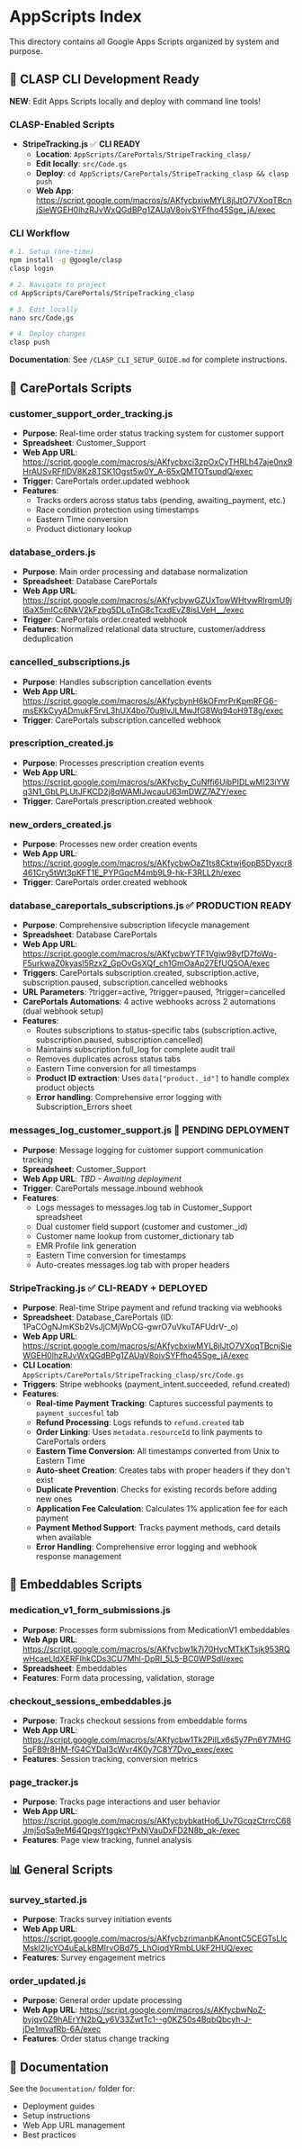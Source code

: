 # AppScripts Index

This directory contains all Google Apps Scripts organized by system and purpose.

## 🚀 CLASP CLI Development Ready

**NEW**: Edit Apps Scripts locally and deploy with command line tools!

### CLASP-Enabled Scripts
- **StripeTracking.js** ✅ **CLI READY**
  - **Location**: `AppScripts/CarePortals/StripeTracking_clasp/`
  - **Edit locally**: `src/Code.gs`
  - **Deploy**: `cd AppScripts/CarePortals/StripeTracking_clasp && clasp push`
  - **Web App**: https://script.google.com/macros/s/AKfycbxiwMYL8jlJtO7VXoqTBcnjSieWGEH0lhzRJvWxQGdBPg1ZAUaV8oivSYFfho45Sge_jA/exec

### CLI Workflow
```bash
# 1. Setup (one-time)
npm install -g @google/clasp
clasp login

# 2. Navigate to project
cd AppScripts/CarePortals/StripeTracking_clasp

# 3. Edit locally
nano src/Code.gs

# 4. Deploy changes
clasp push
```

**Documentation**: See `/CLASP_CLI_SETUP_GUIDE.md` for complete instructions.

## 🏥 CarePortals Scripts

### customer_support_order_tracking.js
- **Purpose**: Real-time order status tracking system for customer support
- **Spreadsheet**: Customer_Support  
- **Web App URL**: https://script.google.com/macros/s/AKfycbxci3zpOxCyTHRLh47aje0nx9HrAUSvRFflDV8Kz8TSK1Ogst5w0Y_A-65xQMTOTsupdQ/exec
- **Trigger**: CarePortals order.updated webhook
- **Features**: 
  - Tracks orders across status tabs (pending, awaiting_payment, etc.)
  - Race condition protection using timestamps
  - Eastern Time conversion
  - Product dictionary lookup

### database_orders.js  
- **Purpose**: Main order processing and database normalization
- **Spreadsheet**: Database CarePortals
- **Web App URL**: https://script.google.com/macros/s/AKfycbywGZUxTowWHtvwRlrgmU9jl6aX5mICc6NkV2kFzbg5DLoTnG8cTcxdEvZ8isLVeH__/exec
- **Trigger**: CarePortals order.created webhook
- **Features**: Normalized relational data structure, customer/address deduplication

### cancelled_subscriptions.js
- **Purpose**: Handles subscription cancellation events
- **Web App URL**: https://script.google.com/macros/s/AKfycbynH6kOFmrPrKpmRFG6-msEKkCyyADmukF5rvL3hUX4bo70u9IvJLMwJfG8Wq94oH9T8g/exec
- **Trigger**: CarePortals subscription.cancelled webhook

### prescription_created.js
- **Purpose**: Processes prescription creation events  
- **Web App URL**: https://script.google.com/macros/s/AKfycby_CuNffi6UibPIDLwMI23iYWq3N1_GbLPLUtJFKCD2j8qWAMiJwcauU63mDWZ7AZY/exec
- **Trigger**: CarePortals prescription.created webhook

### new_orders_created.js
- **Purpose**: Processes new order creation events
- **Web App URL**: https://script.google.com/macros/s/AKfycbwOaZ1ts8Cktwj6opB5Dyxcr8461Cry5tWt3pKFT1E_PYPGqcM4mb9L9-hk-F3RLL2h/exec
- **Trigger**: CarePortals order.created webhook

### database_careportals_subscriptions.js ✅ PRODUCTION READY
- **Purpose**: Comprehensive subscription lifecycle management
- **Spreadsheet**: Database CarePortals
- **Web App URL**: https://script.google.com/macros/s/AKfycbwYTF1Vgiw98yfD7foWq-F5urkwaZ0kyasl5Rzx2_GpOvGsXQf_ch1GmOaAp27EfUQ5OA/exec
- **Triggers**: CarePortals subscription.created, subscription.active, subscription.paused, subscription.cancelled webhooks
- **URL Parameters**: ?trigger=active, ?trigger=paused, ?trigger=cancelled
- **CarePortals Automations**: 4 active webhooks across 2 automations (dual webhook setup)
- **Features**: 
  - Routes subscriptions to status-specific tabs (subscription.active, subscription.paused, subscription.cancelled)
  - Maintains subscription.full_log for complete audit trail
  - Removes duplicates across status tabs
  - Eastern Time conversion for all timestamps
  - **Product ID extraction**: Uses `data["product._id"]` to handle complex product objects
  - **Error handling**: Comprehensive error logging with Subscription_Errors sheet

### messages_log_customer_support.js 🔄 PENDING DEPLOYMENT
- **Purpose**: Message logging for customer support communication tracking
- **Spreadsheet**: Customer_Support
- **Web App URL**: *TBD - Awaiting deployment*
- **Trigger**: CarePortals message.inbound webhook
- **Features**:
  - Logs messages to messages.log tab in Customer_Support spreadsheet
  - Dual customer field support (customer and customer._id)
  - Customer name lookup from customer_dictionary tab
  - EMR Profile link generation
  - Eastern Time conversion for timestamps
  - Auto-creates messages.log tab with proper headers

### StripeTracking.js ✅ CLI-READY + DEPLOYED
- **Purpose**: Real-time Stripe payment and refund tracking via webhooks
- **Spreadsheet**: Database_CarePortals (ID: 1PaCOgNJmKSb2VsJjCMjWpCG-gwrO7uVkuTAFUdrV-_o)
- **Web App URL**: https://script.google.com/macros/s/AKfycbxiwMYL8jlJtO7VXoqTBcnjSieWGEH0lhzRJvWxQGdBPg1ZAUaV8oivSYFfho45Sge_jA/exec
- **CLI Location**: `AppScripts/CarePortals/StripeTracking_clasp/src/Code.gs`
- **Triggers**: Stripe webhooks (payment_intent.succeeded, refund.created)
- **Features**:
  - **Real-time Payment Tracking**: Captures successful payments to `payment_succesful` tab
  - **Refund Processing**: Logs refunds to `refund.created` tab
  - **Order Linking**: Uses `metadata.resourceId` to link payments to CarePortals orders
  - **Eastern Time Conversion**: All timestamps converted from Unix to Eastern Time
  - **Auto-sheet Creation**: Creates tabs with proper headers if they don't exist
  - **Duplicate Prevention**: Checks for existing records before adding new ones
  - **Application Fee Calculation**: Calculates 1% application fee for each payment
  - **Payment Method Support**: Tracks payment methods, card details when available
  - **Error Handling**: Comprehensive error logging and webhook response management

## 🔗 Embeddables Scripts

### medication_v1_form_submissions.js
- **Purpose**: Processes form submissions from MedicationV1 embeddables
- **Web App URL**: https://script.google.com/macros/s/AKfycbw1k7j70HycMTkKTsjk953RQwHcaeLldXERFIhkCDs3CU7Mhl-DpRI_5L5-BC0WPSdl/exec
- **Spreadsheet**: Embeddables
- **Features**: Form data processing, validation, storage

### checkout_sessions_embeddables.js  
- **Purpose**: Tracks checkout sessions from embeddable forms
- **Web App URL**: https://script.google.com/macros/s/AKfycbw1Tk2PiILx6s5y7Pn6Y7MHG5gFB9r8HM-fG4CYDaI3cWvr4K0y7C8Y7Dvo_exec/exec
- **Features**: Session tracking, conversion metrics

### page_tracker.js
- **Purpose**: Tracks page interactions and user behavior
- **Web App URL**: https://script.google.com/macros/s/AKfycbybkatHo6_Uv7GcqzCtrrcC68Jmj5qSa9eM64QpgsYtggkcYPxNjVauDxFD2N8b_qk-/exec
- **Features**: Page view tracking, funnel analysis

## 📊 General Scripts

### survey_started.js
- **Purpose**: Tracks survey initiation events
- **Web App URL**: https://script.google.com/macros/s/AKfycbzrimanbKAnontC5CEGTsLIcMskl2IjcYO4uEaLkBMIrvOBd75_LhOiqdYRmbLUkF2HUQ/exec
- **Features**: Survey engagement metrics

### order_updated.js
- **Purpose**: General order update processing  
- **Web App URL**: https://script.google.com/macros/s/AKfycbwNoZ-byjqv0Z9hAErYN2bQ_y6V33ZwtTc1--g0KZ50s4BqbQbcyh-J-jDe1mvafRb-6A/exec
- **Features**: Order status change tracking

## 📖 Documentation

See the `Documentation/` folder for:
- Deployment guides
- Setup instructions  
- Web App URL management
- Best practices